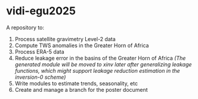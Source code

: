 # vidi-egu2025

A repository to:
1. Process satellite gravimetry Level-2 data
2. Compute TWS anomalies in the Greater Horn of Africa
3. Process ERA-5 data
4. Reduce leakage error in the basins of the Greater Horn of Africa 
   *(The generated module will be moved to xinv later after generalizing leakage functions, which might support leakage reduction estimation in the inversion-0 scheme)*
5. Write modules to estimate trends, seasonality, etc
6. Create and manage a branch for the poster document 







